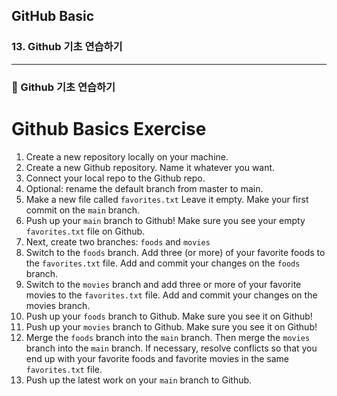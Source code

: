 ## GitHub Basic

### 13. Github 기초 연습하기

---

### 📌 Github 기초 연습하기

# Github Basics Exercise

1. Create a new repository locally on your machine.
2. Create a new Github repository. Name it whatever you want.
3. Connect your local repo to the Github repo.
4. Optional: rename the default branch from master to main.
5. Make a new file called `favorites.txt` Leave it empty. Make your first commit on the `main` branch.
6. Push up your `main` branch to Github! Make sure you see your empty `favorites.txt` file on Github.
7. Next, create two branches: `foods` and `movies`
8. Switch to the `foods` branch. Add three (or more) of your favorite foods to the `favorites.txt` file. Add and commit your changes on the `foods` branch.
9. Switch to the `movies` branch and add three or more of your favorite movies to the `favorites.txt` file. Add and commit your changes on the movies branch.
10. Push up your `foods` branch to Github. Make sure you see it on Github!
11. Push up your `movies` branch to Github. Make sure you see it on Github!
12. Merge the `foods` branch into the `main` branch. Then merge the `movies` branch into the `main` branch. If necessary, resolve conflicts so that you end up with your favorite foods and favorite movies in the same `favorites.txt` file.
13. Push up the latest work on your `main` branch to Github.
